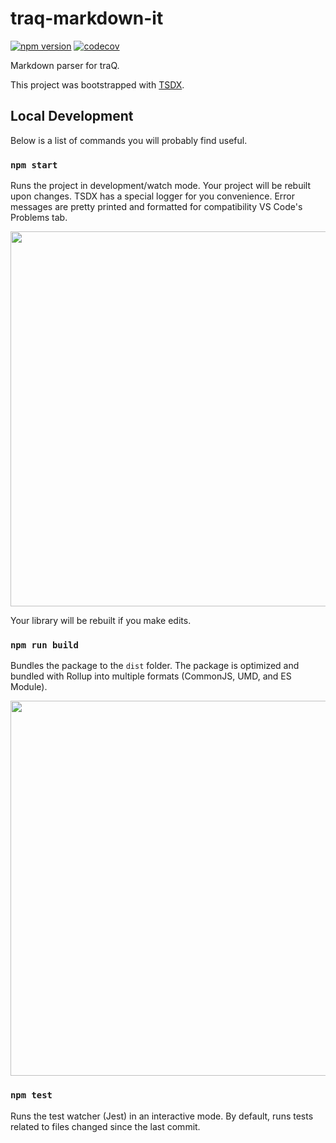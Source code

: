 # traq-markdown-it

[![npm version](https://badge.fury.io/js/%40traptitech%2Ftraq-markdown-it.svg)](https://badge.fury.io/js/%40traptitech%2Ftraq-markdown-it)
[![codecov](https://codecov.io/gh/traPtitech/traq-markdown-it/branch/master/graph/badge.svg)](https://codecov.io/gh/traPtitech/traq-markdown-it)

Markdown parser for traQ.

This project was bootstrapped with [TSDX](https://github.com/jaredpalmer/tsdx).

## Local Development

Below is a list of commands you will probably find useful.

### `npm start`

Runs the project in development/watch mode. Your project will be rebuilt upon changes. TSDX has a special logger for you convenience. Error messages are pretty printed and formatted for compatibility VS Code's Problems tab.

<img src="https://user-images.githubusercontent.com/4060187/52168303-574d3a00-26f6-11e9-9f3b-71dbec9ebfcb.gif" width="600" />

Your library will be rebuilt if you make edits.

### `npm run build`

Bundles the package to the `dist` folder.
The package is optimized and bundled with Rollup into multiple formats (CommonJS, UMD, and ES Module).

<img src="https://user-images.githubusercontent.com/4060187/52168322-a98e5b00-26f6-11e9-8cf6-222d716b75ef.gif" width="600" />

### `npm test`

Runs the test watcher (Jest) in an interactive mode.
By default, runs tests related to files changed since the last commit.
